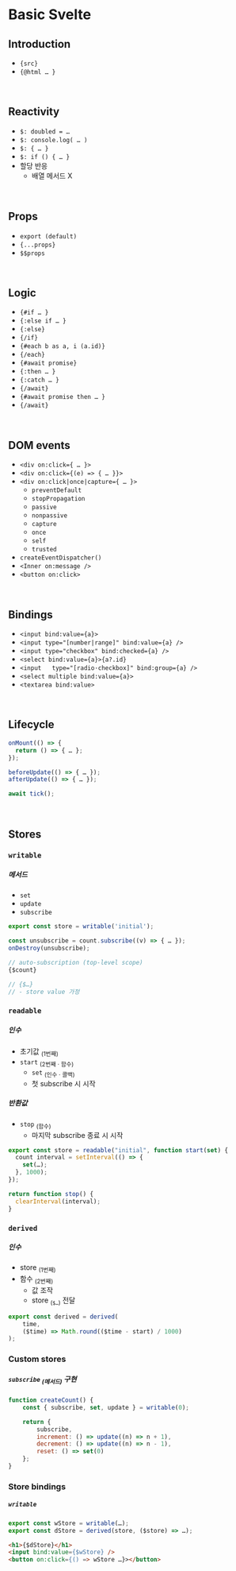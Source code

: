 Basic Svelte
=============

## Introduction
- `{src}`
- `{@html … }`

<br />

## Reactivity
- `$: doubled = …`
- `$: console.log( … )`
- `$: { … }`
- `$: if () { … }`
- 할당 반응
  - 배열 메서드 X

<br />

## Props
- `export (default)`
- `{...props}`
- `$$props`

<br />

## Logic
- `{#if … }`
- `{:else if … }`
- `{:else}`
- `{/if}`
- `{#each b as a, i (a.id)}`
- `{/each}`
- `{#await promise}`
- `{:then … }`
- `{:catch … }`
- `{/await}`
- `{#await promise then … }`
- `{/await}`

<br />

## DOM events
- `<div on:click={ … }>`
- `<div on:click={(e) => { … }}>`
- `<div on:click|once|capture={ … }>`
  - `preventDefault`
  - `stopPropagation`
  - `passive`
  - `nonpassive`
  - `capture`
  - `once`
  - `self`
  - `trusted`
- `createEventDispatcher()`
- `<Inner on:message />`
- `<button on:click>`

<br />

## Bindings
- `<input bind:value={a}>`
- `<input type="[number|range]" bind:value={a} />`
- `<input type="checkbox" bind:checked={a} />`
- `<select bind:value={a}>{a?.id}`
- `<input	type="[radio·checkbox]" bind:group={a} />`
- `<select multiple bind:value={a}>`
- `<textarea bind:value>`

<br />

## Lifecycle
```javascript
onMount(() => {
  return () => { … };
});
```
```javascript
beforeUpdate(() => { … });
afterUpdate(() => { … });
```
```javascript
await tick();
```

<br />

## Stores

### `writable`

##### 메서드
- `set`
- `update`
- `subscribe`
```javascript
export const store = writable('initial');

const unsubscribe = count.subscribe((v) => { … });
onDestroy(unsubscribe);

// auto-subscription (top-level scope)
{$count}

// {$…}
// - store value 가정
```

### `readable`

##### 인수
- 초기값 <sub>(1번째)</sub>
- `start` <sub>(2번째 · 함수)</sub>
    - `set` <sub>(인수 · 콜백)</sub>
  - 첫 subscribe 시 시작

##### 반환값
- `stop` <sub>(함수)</sub>
  - 마지막 subscribe 종료 시 시작
```javascript
export const store = readable("initial", function start(set) {
  count interval = setInterval(() => {
    set(…);
  }, 1000);
});

return function stop() {
  clearInterval(interval);
}
```

### `derived`

##### 인수
- store <sub>(1번째)</sub>
- 함수 <sub>(2번째)</sub>
  - 값 조작
  - store <sub>(`$…`)</sub> 전달
```javascript
export const derived = derived(
	time,
	($time) => Math.round(($time - start) / 1000)
);
```

### Custom stores

##### `subscribe` <sub>(메서드)</sub> 구현
```javascript
function createCount() {
	const { subscribe, set, update } = writable(0);

	return {
		subscribe,
		increment: () => update((n) => n + 1),
		decrement: () => update((n) => n - 1),
		reset: () => set(0)
	};
}
```

### Store bindings

##### `writable`
```javascript
export const wStore = writable(…);
export const dStore = derived(store, ($store) => …);
```
```html
<h1>{$dStore}</h1>
<input bind:value={$wStore} />
<button on:click={() => wStore …}></button>
```
